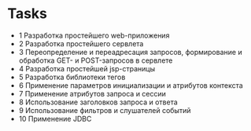 # Tasks
* 1 Разработка простейшего web-приложения
* 2 Разработка простейшего сервлета
* 3 Переопределение и переадресация запросов,
формирование и обработка GET- и POST-запросов в сервлете
* 4 Разработка простейшей jsp-страницы
* 5 Разработка библиотеки тегов
* 6 Применение параметров инициализации и атрибутов контекста
* 7 Применение атрибутов запроса и сессии
* 8 Использование заголовков запроса и ответа
* 9 Использование фильтров и слушателей событий
* 10 Применение JDBC
